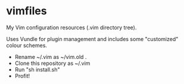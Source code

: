 # vimfiles
My Vim configuration resources (.vim directory tree).

Uses Vundle for plugin management and includes some "customized" colour schemes.

- Rename ~/.vim as ~/vim.old .
- Clone this repository as ~/.vim
- Run "sh install.sh"
- Profit!

